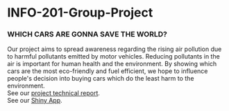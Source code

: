 # INFO-201-Group-Project

### WHICH CARS ARE GONNA SAVE THE WORLD?

Our project aims to spread awareness regarding the rising air pollution due to harmful pollutants emitted by motor vehicles. Reducing pollutants in the air is important for human health and the environment. By showing which cars are the most eco-friendly and fuel efficient, we hope to influence people's decision into buying cars which do the least harm to the environment.  
See our [project technical report](https://github.com/BrianDarmitzel/INFO-201-Group-Project/wiki/Page-1:-INFO-201-GROUP-PROJECT-TECHNICAL-REPORT:-Introduction-and-Research-Questions).  
See our [Shiny App](https://green-cars-research-project.shinyapps.io/INFO-201-Group-Project/).
